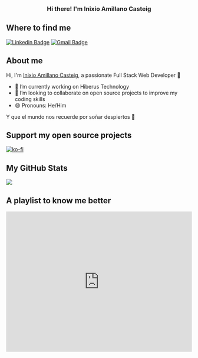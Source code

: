 <h3 align="center"> Hi there! I'm Inixio Amillano Casteig</h3>

## Where to find me

[![Linkedin Badge](https://img.shields.io/badge/-Inixio%20Amillano-blue?style=flat-square&logo=Linkedin&logoColor=white&link=https://www.linkedin.com/in/inixioamillano/)](https://www.linkedin.com/in/inixioamillano/)
[![Gmail Badge](https://img.shields.io/badge/-inixio.amillano@inixio.dev-c14438?style=flat-square&logo=Gmail&logoColor=white&link=mailto:inixio.amillano@inixio.dev)](mailto:inixio.amillano@inixio.dev)

## About me

Hi, I'm [Inixio Amillano Casteig](https://inixio.dev/), a passionate Full Stack Web Developer 🚀

* 🔭 I’m currently working on Hiberus Technology
* 👯 I’m looking to collaborate on open source projects to improve my coding skills
* 😄 Pronouns: He/Him

<span class="iconify" data-icon="ion-md-quote" data-inline="false">Y que el mundo nos recuerde por soñar despiertos 🚀</span>

## Support my open source projects

[![ko-fi](https://ko-fi.com/img/githubbutton_sm.svg)](https://ko-fi.com/V7V43E9M0)

## My GitHub Stats

<a href="https://github.com/inixioamillano">
  <img align="center" src="https://github-readme-stats.anuraghazra1.vercel.app/api/top-langs/?username=inixioamillano&layout=compact&theme=radical" />
</a>

## A playlist to know me better

<iframe src="https://open.spotify.com/embed/playlist/6FwXstShkorak26HvgNNJw?theme=0" width="100%" height="380" frameBorder="0" allowtransparency="true" allow="encrypted-media"></iframe>